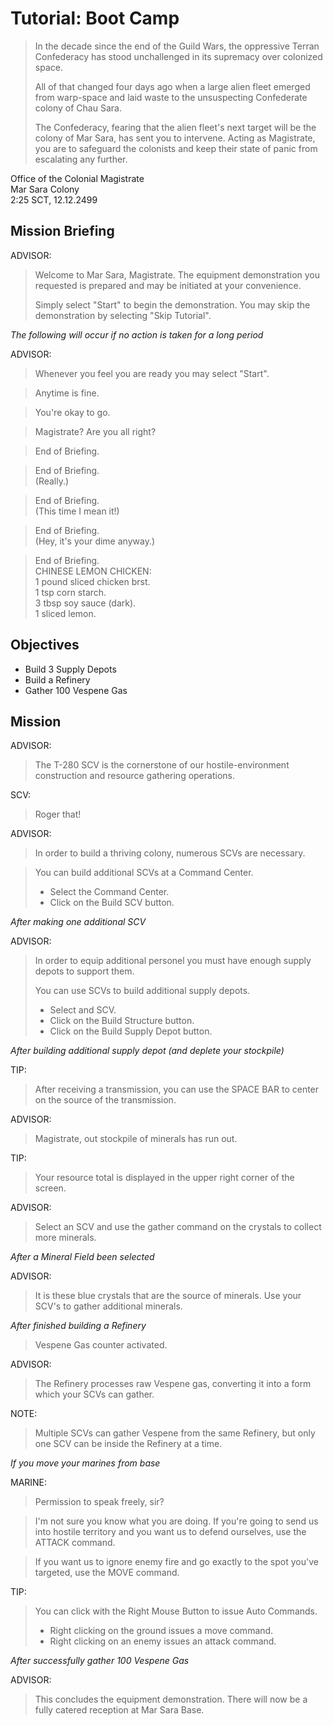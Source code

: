 # Tutorial: Boot Camp

> In the decade since the end of the Guild Wars, the oppressive Terran Confederacy has stood unchallenged in its supremacy over colonized space.
> 
> All of that changed four days ago when a large alien fleet emerged from warp-space and laid waste to the unsuspecting Confederate colony of Chau Sara.
> 
> The Confederacy, fearing that the alien fleet's next target will be the colony of Mar Sara, has sent you to intervene. Acting as Magistrate, you are to safeguard the colonists and keep their state of panic from escalating any further.

Office of the Colonial Magistrate  
Mar Sara Colony  
2:25 SCT, 12.12.2499

## Mission Briefing

ADVISOR:

> Welcome to Mar Sara, Magistrate. The equipment demonstration you requested is prepared and may be initiated at your convenience.
>
> Simply select "Start" to begin the demonstration. You may skip the demonstration by selecting "Skip Tutorial".

_The following will occur if no action is taken for a long period_

ADVISOR:

> Whenever you feel you are ready you may select "Start".

> Anytime is fine.

> You're okay to go.

> Magistrate? Are you all right?

> End of Briefing.

> End of Briefing.  
(Really.)

> End of Briefing.  
(This time I mean it!)

> End of Briefing.  
(Hey, it's your dime anyway.)

> End of Briefing.  
CHINESE LEMON CHICKEN:  
1 pound sliced chicken brst.  
1 tsp corn starch.  
3 tbsp soy sauce (dark).  
1 sliced lemon.

## Objectives

- Build 3 Supply Depots
- Build a Refinery
- Gather 100 Vespene Gas

## Mission

ADVISOR:

> The T-280 SCV is the cornerstone of our hostile-environment construction and resource gathering operations.

SCV:

> Roger that!

ADVISOR:

> In order to build a thriving colony, numerous SCVs are necessary.

> You can build additional SCVs at a Command Center.
> - Select the Command Center.  
> - Click on the Build SCV button.

_After making one additional SCV_

ADVISOR:

> In order to equip additional personel you must have enough supply depots to support them.  
> 
> You can use SCVs to build additional supply depots.
> - Select and SCV.
> - Click on the Build Structure button.
> - Click on the Build Supply Depot button.

_After building additional supply depot (and deplete your stockpile)_

TIP:

> After receiving a transmission, you can use the SPACE BAR to center on the source of the transmission.

ADVISOR:

> Magistrate, out stockpile of minerals has run out.

TIP:

> Your resource total is displayed in the upper right corner of the screen.

ADVISOR:

> Select an SCV and use the gather command on the crystals to collect more minerals.

_After a Mineral Field been selected_

ADVISOR:

> It is these blue crystals that are the source of minerals. Use your SCV's to gather additional minerals.

_After finished building a Refinery_

> Vespene Gas counter activated.

ADVISOR:

> The Refinery processes raw Vespene gas, converting it into a form which your SCVs can gather.

NOTE:

> Multiple SCVs can gather Vespene from the same Refinery, but only one SCV can be inside the Refinery at a time.

_If you move your marines from base_

MARINE:

> Permission to speak freely, sir?

> I'm not sure you know what you are doing. If you're going to send us into hostile territory and you want us to defend ourselves, use the ATTACK command.

> If you want us to ignore enemy fire and go exactly to the spot you've targeted, use the MOVE command.

TIP:

> You can click with the Right Mouse Button to issue Auto Commands.
> - Right clicking on the ground issues a move command.
> - Right clicking on an enemy issues an attack command.

_After successfully gather 100 Vespene Gas_

ADVISOR:

> This concludes the equipment demonstration. There will now be a fully catered reception at Mar Sara Base.